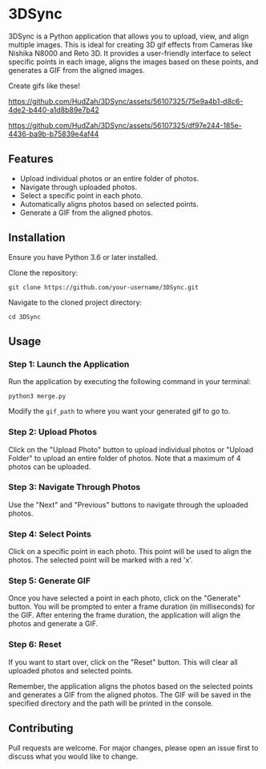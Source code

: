 # 3DSync

3DSync is a Python application that allows you to upload, view, and align multiple images. This is ideal for creating 3D gif effects from Cameras like Nishika N8000 and Reto 3D. It provides a user-friendly interface to select specific points in each image, aligns the images based on these points, and generates a GIF from the aligned images. 


Create gifs like these!

https://github.com/HudZah/3DSync/assets/56107325/75e9a4b1-d8c6-4de2-b440-a1d8b89e7b42

https://github.com/HudZah/3DSync/assets/56107325/df97e244-185e-4436-ba9b-b75839e4af44




## Features

- Upload individual photos or an entire folder of photos.
- Navigate through uploaded photos.
- Select a specific point in each photo.
- Automatically aligns photos based on selected points.
- Generate a GIF from the aligned photos.

## Installation

Ensure you have Python 3.6 or later installed.

Clone the repository:
```
git clone https://github.com/your-username/3DSync.git
```
Navigate to the cloned project directory:
```
cd 3DSync
```
## Usage

### Step 1: Launch the Application

Run the application by executing the following command in your terminal:
```
python3 merge.py
```
Modify the ```gif_path``` to where you want your generated gif to go to.

### Step 2: Upload Photos

Click on the "Upload Photo" button to upload individual photos or "Upload Folder" to upload an entire folder of photos. Note that a maximum of 4 photos can be uploaded.

### Step 3: Navigate Through Photos

Use the "Next" and "Previous" buttons to navigate through the uploaded photos.

### Step 4: Select Points

Click on a specific point in each photo. This point will be used to align the photos. The selected point will be marked with a red 'x'.

### Step 5: Generate GIF

Once you have selected a point in each photo, click on the "Generate" button. You will be prompted to enter a frame duration (in milliseconds) for the GIF. After entering the frame duration, the application will align the photos and generate a GIF.

### Step 6: Reset

If you want to start over, click on the "Reset" button. This will clear all uploaded photos and selected points.

Remember, the application aligns the photos based on the selected points and generates a GIF from the aligned photos. The GIF will be saved in the specified directory and the path will be printed in the console.

## Contributing

Pull requests are welcome. For major changes, please open an issue first to discuss what you would like to change.
